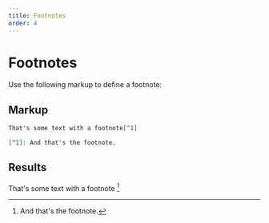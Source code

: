 ```yaml
---
title: Footnotes
order: 4
---
```


Footnotes
=========

Use the following markup to define a footnote:

Markup
------

```markdown
That's some text with a footnote[^1]

[^1]: And that's the footnote.

```

Results
-------

That's some text with a footnote [^1]

[^1]: And that's the footnote.